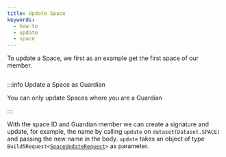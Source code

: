 ```yaml
---
title: Update Space
keywords:
  - how-to
  - update
  - space
---
```


To update a Space, we first as an example get the first space of our member.

```tsx file=../../../../../../packages/sdk/examples/space/update.ts#L9-L15
```

:::info Update a Space as Guardian

You can only update Spaces where you are a Guardian

:::

With the space ID and Guardian member we can create a signature and update, for example, the name by calling `update` on `dataset(Dataset.SPACE)` and passing the new name in the body.
`update` takes an object of type `Build5Request<`[`SpaceUpdateRequest`](../../../../reference-api/interfaces/interfaces_doc.SpaceUpdateRequest.md)`>` as parameter.

```tsx file=../../../../../../packages/sdk/examples/space/update.ts#L19-L33
```
